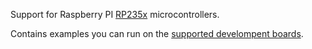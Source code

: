 Support for Raspberry PI [RP235x](https://www.raspberrypi.com/products/rp2350/) microcontrollers.

Contains examples you can run on the [supported develompent boards](devboard).
